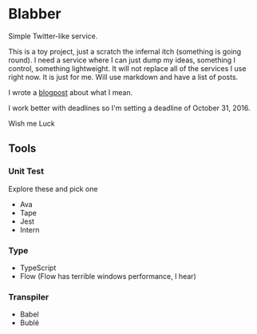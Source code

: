 # Blabber
Simple Twitter-like service.

This is a toy project, just a scratch the infernal itch (something is going round).
I need a service where I can just dump my ideas, something I control, something lightweight.
It will not replace all of the services I use right now.
It is just for me.
Will use markdown and have a list of posts.

I wrote a [blogpost](http://oguching.com/blog/blabber) about what I mean.

I work better with deadlines so I'm setting a deadline of October 31, 2016.

Wish me Luck

## Tools
### Unit Test
Explore these and pick one
* Ava
* Tape
* Jest
* Intern

### Type 
* TypeScript
* Flow (Flow has terrible windows performance, I hear)

### Transpiler
* Babel
* Bublé
